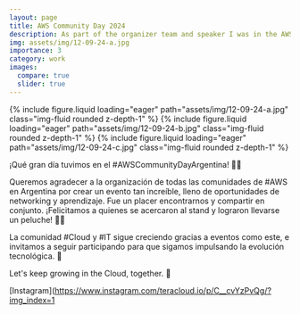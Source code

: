 ```yaml
---
layout: page
title: AWS Community Day 2024
description: As part of the organizer team and speaker I was in the AWS Community Day 2024 in Buenos Aires
img: assets/img/12-09-24-a.jpg
importance: 3
category: work
images:
  compare: true
  slider: true
---
```


<swiper-container keyboard="true" navigation="true" pagination="true" pagination-clickable="true" pagination-dynamic-bullets="true" rewind="true">
  <swiper-slide>{% include figure.liquid loading="eager" path="assets/img/12-09-24-a.jpg" class="img-fluid rounded z-depth-1" %}</swiper-slide>
  <swiper-slide>{% include figure.liquid loading="eager" path="assets/img/12-09-24-b.jpg" class="img-fluid rounded z-depth-1" %}</swiper-slide>
  <swiper-slide>{% include figure.liquid loading="eager" path="assets/img/12-09-24-c.jpg" class="img-fluid rounded z-depth-1" %}</swiper-slide>
</swiper-container>

¡Qué gran día tuvimos en el #AWSCommunityDayArgentina! 🎉🙌

Queremos agradecer a la organización de todas las comunidades de #AWS en Argentina por crear un evento tan increíble, lleno de oportunidades de networking y aprendizaje. Fue un placer encontrarnos y compartir en conjunto. ¡Felicitamos a quienes se acercaron al stand y lograron llevarse un peluche! 🧸🎁

La comunidad #Cloud y #IT sigue creciendo gracias a eventos como este, e invitamos a seguir participando para que sigamos impulsando la evolución tecnológica. 🌟

Let's keep growing in the Cloud, together. 🚀

[Instagram](https://www.instagram.com/teracloud.io/p/C__cvYzPvQg/?img_index=1
